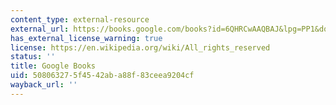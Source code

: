 ```yaml
---
content_type: external-resource
external_url: https://books.google.com/books?id=6QHRCwAAQBAJ&lpg=PP1&dq=The%20Ground%20of%20the%20Image&pg=PA51#v=onepage&q&f=false
has_external_license_warning: true
license: https://en.wikipedia.org/wiki/All_rights_reserved
status: ''
title: Google Books
uid: 50806327-5f45-42ab-a88f-83ceea9204cf
wayback_url: ''
---
```

